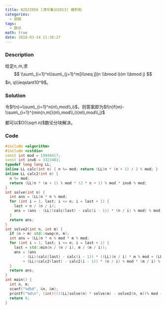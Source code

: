 ```yaml
---
title: BZOJ2956 [清华集训2013] 模积和
categories:
  - 题解
tags:
  - 数论
math: true
date: 2018-03-14 11:38:27
---
```


### Description

给定$n,m$,求
$$
\\sum\_{i=1}^n\\sum\_{j=1}^m[i\\neq j](n \\bmod i)(m \\bmod j)
$$
$n, q\\leqslant10^9$。

<!--more-->

### Solution

令$f(n)=\\sum\_{i=1}^n(n\\,mod\\,i)$，则答案即为$f(n)f(m)-\\sum\_{i=1}^{min(n,m)}(n\\,mod\\,i)(m\\,mod\\,j)$

都可以$O(\\sqrt n)$数论分块解决。

### Code

```cpp
#include <algorithm>
#include <cstdio>
const int mod = 19940417;
const int inv6 = 3323403;
typedef long long LL;
inline LL calc(int n) { n %= mod; return (LL)n * (n + 1) / 2 % mod; }
inline LL calc2(int n) {
  n %= mod;
  return (LL)n * (n + 1) % mod * (2 * n + 1) % mod * inv6 % mod;
}
int solve(int n) {
  int ans = (LL)n * n % mod;
  for (int i = 1, last; i <= n; i = last + 1) {
    last = n / (n / i);
    ans = (ans - (LL)(calc(last) - calc(i - 1)) * (n / i) % mod) % mod;
  }
  return ans;
}
int solve2(int n, int m) {
  if (n > m) std::swap(n, m);
  int ans = (LL)n * n % mod * m % mod;
  for (int i = 1, last; i <= n; i = last + 1) {
    last = std::min(n / (n / i), m / (m / i));
    ans = (ans
        - (LL)(calc(last) - calc(i - 1)) * ((LL)(n / i) * m % mod + (LL)(m / i) * n % mod) % mod
        + (LL)(calc2(last) - calc2(i - 1)) * (n / i) % mod * (m / i) % mod) % mod;
  }
  return ans;
}
int main() {
  int n, m;
  scanf("%d%d", &n, &m);
  printf("%d\n", (int)((((LL)solve(n) * solve(m) - solve2(n, m))% mod + mod) % mod));
  return 0;
}
```

